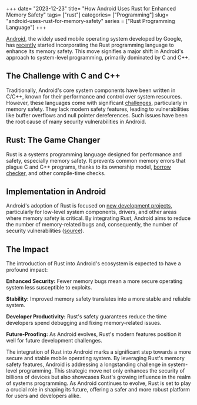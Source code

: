 +++
date= "2023-12-23"
title= "How Android Uses Rust for Enhanced Memory Safety"
tags= ["rust"]
categories= ["Programming"]
slug= "android-uses-rust-for-memory-safety"
series = ["Rust Programming Language"]
+++

[Android](https://developer.android.com), the widely used mobile operating system developed by Google,
has [recently](https://security.googleblog.com/2021/04/rust-in-android-platform.html) started incorporating the Rust
programming language to enhance its memory safety. This move signifies a major shift in Android's approach to
system-level programming, primarily dominated by C and C++.

## The Challenge with C and C++

Traditionally, Android's core system components have been written in C/C++, known for their performance and control
over system resources. However, these languages come with significant [challenges](https://security.googleblog.com/2021/04/rust-in-android-platform.html), particularly in memory safety. They
lack modern safety features, leading to vulnerabilities like buffer overflows and null pointer dereferences. Such issues
have been the root cause of many security vulnerabilities in Android.

## Rust: The Game Changer

Rust is a systems programming language designed for performance and safety, especially memory safety. It prevents common
memory errors that plague C and C++ programs, thanks to its ownership model, [borrow checker](https://doc.rust-lang.org/1.8.0/book/references-and-borrowing.html), and other compile-time
checks.


## Implementation in Android

Android's adoption of Rust is focused on [new development projects](https://security.googleblog.com/2021/05/integrating-rust-into-android-open.html), particularly for low-level system components,
drivers, and other areas where memory safety is critical. By integrating Rust, Android aims to reduce the number of
memory-related bugs and, consequently, the number of security vulnerabilities ([source](https://security.googleblog.com/search/label/rust)).



## The Impact

The introduction of Rust into Android's ecosystem is expected to have a profound impact:

**Enhanced Security:** Fewer memory bugs mean a more secure operating system less susceptible to exploits.

**Stability:** Improved memory safety translates into a more stable and reliable system.

**Developer Productivity:** Rust's safety guarantees reduce the time developers spend debugging and fixing memory-related
issues.

**Future-Proofing:** As Android evolves, Rust's modern features position it well for future development challenges.


The integration of Rust into Android marks a significant step towards a more secure and stable mobile operating system.
By leveraging Rust's memory safety features, Android is addressing a longstanding challenge in system-level programming.
This strategic move not only enhances the security of billions of devices but also showcases Rust's growing influence in
the realm of systems programming. As Android continues to evolve, Rust is set to play a crucial role in shaping its
future, offering a safer and more robust platform for users and developers alike.